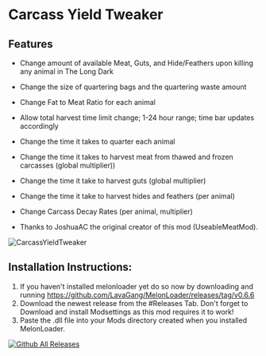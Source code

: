 # Carcass Yield Tweaker

## Features
* Change amount of available Meat, Guts, and  Hide/Feathers upon killing any animal in The Long Dark
* Change the size of quartering bags and the quartering waste amount
* Change Fat to Meat Ratio for each animal

* Allow total harvest time limit change; 1-24 hour range; time bar updates accordingly
* Change the time it takes to quarter each animal 
* Change the time it takes to harvest meat from thawed and frozen carcasses (global multiplier))
* Change the time it take to harvest guts (global multiplier)
* Change the time it take to harvest hides and feathers (per animal)
* Change Carcass Decay Rates (per animal, multiplier)

* Thanks to JoshuaAC the original creator of this mod (UseableMeatMod).

![CarcassYieldTweaker](https://github.com/RomainDeschampsFR/CarcassYieldTweaker/assets/38351288/90e50b07-3987-4deb-8588-6055d3c39a2c)

## Installation Instructions:
1. If you haven't installed melonloader yet do so now by downloading and running https://github.com/LavaGang/MelonLoader/releases/tag/v0.6.6
2. Download the newest release from the #Releases Tab. Don't forget to Download and install Modsettings as this mod requires it to work!
3. Paste the .dll file into your Mods directory created when you installed MelonLoader.

[![Github All Releases](https://img.shields.io/github/downloads/RomainDeschampsFR/CarcassYieldTweaker/total.svg)]()